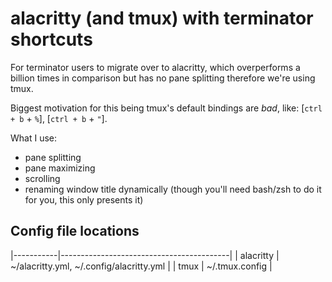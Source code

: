 # alacritty (and tmux) with terminator shortcuts

For terminator users to migrate over to alacritty, which overperforms a billion times in comparison but has no pane splitting therefore we're using tmux.


Biggest motivation for this being tmux's default bindings are *bad*, like: [`ctrl + b` + `%`], [`ctrl + b` + `"`].


What I use:
- pane splitting
- pane maximizing
- scrolling
- renaming window title dynamically (though you'll need bash/zsh to do it for you, this only presents it)

## Config file locations

|-----------|------------------------------------------|
| alacritty | ~/alacritty.yml, ~/.config/alacritty.yml |
| tmux      | ~/.tmux.config                           |
